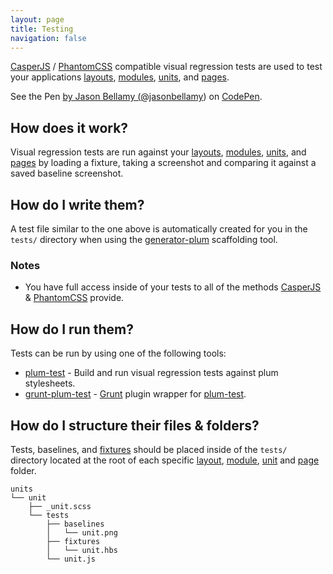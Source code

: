 ```yaml
---
layout: page
title: Testing
navigation: false
---
```


[CasperJS](http://casperjs.org/) / [PhantomCSS](https://github.com/Huddle/PhantomCSS) compatible visual regression tests are used to test your applications [layouts](layouts.html), [modules](modules.html), [units](units.html), and [pages](pages.html).

<p data-height="380" data-theme-id="12653" data-slug-hash="LVZoWB" data-default-tab="js" data-user="jasonbellamy" class='codepen'>See the Pen <a href='http://codepen.io/jasonbellamy/pen/LVZoWB/'> by Jason Bellamy (<a href='http://codepen.io/jasonbellamy'>@jasonbellamy</a>) on <a href='http://codepen.io'>CodePen</a>.</p>
<script async src="//assets.codepen.io/assets/embed/ei.js"></script>

## How does it work?
 
Visual regression tests are run against your [layouts](layouts.html), [modules](modules.html), [units](units.html), and [pages](pages.html) by loading a fixture, taking a screenshot and comparing it against a saved baseline screenshot.

## How do I write them?

A test file similar to the one above is automatically created for you in the `tests/` directory when using the [generator-plum](https://github.com/plum-css/generator-plum) scaffolding tool.

### Notes

- You have full access inside of your tests to all of the methods [CasperJS](http://casperjs.org/) & [PhantomCSS](https://github.com/Huddle/PhantomCSS) provide.

## How do I run them?
 
Tests can be run by using one of the following tools:

- [plum-test](https://github.com/plum-css/plum-test) - Build and run visual regression tests against plum stylesheets.
- [grunt-plum-test](https://github.com/plum-css/grunt-plum) - [Grunt](http://gruntjs.com) plugin wrapper for [plum-test](https://github.com/plum-css/plum-test).

## How do I structure their files & folders?

Tests, baselines, and [fixtures](http://en.wikipedia.org/wiki/Test_fixture#Software) should be placed inside of the `tests/` directory located at the root of each specific [layout](layouts.html), [module](modules.html), [unit](units.html) and [page](pages.html) folder.

```text
units
└── unit
    ├── _unit.scss
    └── tests
        ├── baselines
        │   └── unit.png
        ├── fixtures
        │   └── unit.hbs
        └── unit.js
```
